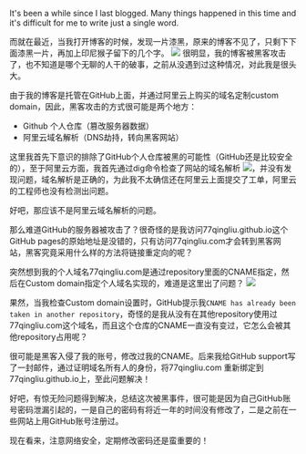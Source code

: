 It's been a while since I last blogged. Many things happened in this time and it's difficult for me to write just a single word.

而就在最近，当我打开博客的时候，发现一片漆黑，原来的博客不见了，只剩下下面漆黑一片，再加上印尼猴子留下的几个字。
![](http://77qingliu-blog.oss-cn-shanghai.aliyuncs.com/hacked.png)
很明显，我的博客被黑客攻击了，也不知道是哪个无聊的人干的破事，之前从没遇到过这种情况，对此我是很头大。

由于我的博客是托管在GitHub上面，并通过阿里云上购买的域名定制custom domain，因此，黑客攻击的方式很可能是两个地方：

* Github 个人仓库（篡改服务器数据）
* 阿里云域名解析（DNS劫持，转向黑客网站）

这里我首先下意识的排除了GitHub个人仓库被黑的可能性（GitHub还是比较安全的），至于阿里云方面，我首先通过dig命令检查了网站的域名解析
![](http://77qingliu-blog.oss-cn-shanghai.aliyuncs.com/hacke_commad1.png)，并没有发现问题，域名解析是正确的，为此我不太确信还在阿里云上面提交了工单，阿里云的工程师也没有检测出问题。

好吧，那应该不是阿里云域名解析的问题。

那么难道GitHub的服务器被攻击了？很奇怪的是我访问77qingliu.github.io这个GitHub pages的原始地址是没错的，只有访问77qingliu.com才会转到黑客网站，黑客究竟采用什么样的方法将链接重定向的呢？

突然想到我的个人域名77qingliu.com是通过repository里面的CNAME指定，然后在Custom domain指定个人域名实现的，难道是这里出了问题？
![](http://77qingliu-blog.oss-cn-shanghai.aliyuncs.com/hack_github1.png)

果然，当我检查Custom domain设置时，GitHub提示我`CNAME has already been taken in another repository`，奇怪的是我从没有在其他repository使用过77qingliu.com这个域名，而且这个仓库的CNAME一直没有变过，它怎么会被其他repository占用呢？

很可能是黑客入侵了我的账号，修改过我的CNAME。后来我给GitHub support写了一封邮件，通过证明域名所有人的身份，将77qingliu.com 重新绑定到77qingliu.github.io上，至此问题解决！

好吧，有惊无险问题得到解决，总结这次被黑事件，很可能是因为自己GitHub账号密码泄漏引起的，一是自己的密码有将近一年的时间没有修改了，二是之前在一些网站上用GitHub账号注册过。

现在看来，注意网络安全，定期修改密码还是蛮重要的！